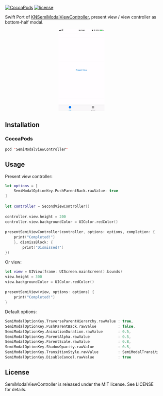 
[![CocoaPods](https://img.shields.io/cocoapods/v/SemiModalViewController.svg?maxAge=2592000)](muyexi)
[![license](https://img.shields.io/github/license/mashape/apistatus.svg?maxAge=2592000)](https://github.com/muyexi/SemiModalViewController/blob/master/LICENSE)

Swift Port of [KNSemiModalViewController](https://github.com/kentnguyen/KNSemiModalViewController), present view / view controller as bottom-half modal.

<p align="center">
  <img src="Demo.gif" width="30%">
</p>

## Installation

### CocoaPods

```swift
pod 'SemiModalViewController'
```

## Usage

Present view controller:

```swift
let options = [
    SemiModalOptionKey.PushParentBack.rawValue: true
]

let controller = SecondViewController()

controller.view.height = 200
controller.view.backgroundColor = UIColor.redColor()

presentSemiViewController(controller, options: options, completion: {
    print("Completed!")
    }, dismissBlock: {
        print("Dismissed!")
})
```

Or view:

```swift
let view = UIView(frame: UIScreen.mainScreen().bounds)
view.height = 300
view.backgroundColor = UIColor.redColor()

presentSemiView(view, options: options) {
    print("Completed!")
}
```

Default options:

```swift
SemiModalOptionKey.TraverseParentHierarchy.rawValue : true,
SemiModalOptionKey.PushParentBack.rawValue          : false,
SemiModalOptionKey.AnimationDuration.rawValue       : 0.5,
SemiModalOptionKey.ParentAlpha.rawValue             : 0.5,
SemiModalOptionKey.ParentScale.rawValue             : 0.8,
SemiModalOptionKey.ShadowOpacity.rawValue           : 0.5,
SemiModalOptionKey.TransitionStyle.rawValue         : SemiModalTransitionStyle.SlideUp.rawValue,
SemiModalOptionKey.DisableCancel.rawValue           : true
```

## License

SemiModalViewController is released under the MIT license. See LICENSE for details.
